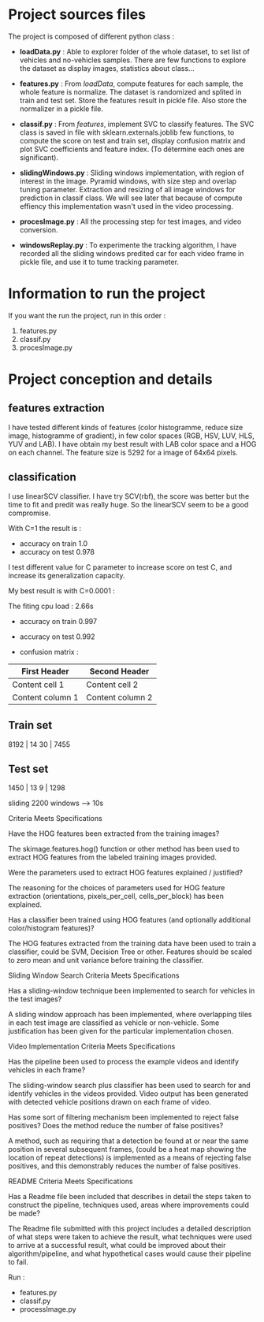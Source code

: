
# Project sources files 

The project is composed of different python class :

- **loadData.py** : 
Able to explorer folder of the whole dataset, to set list of vehicles and no-vehicles samples.
There are few functions to explore the dataset as display images, statistics about class...

- **features.py** :
From *loadData*, compute features for each sample, the whole feature is normalize. 
The dataset is randomized and splited in train and test set.
Store the features result in pickle file. 
Also store the normalizer in a pickle file.

- **classif.py** :
From *features*, implement SVC to classify features. 
The SVC class is saved in file with sklearn.externals.joblib
few functions, to compute the score on test and train set, display confusion matrix and plot SVC coefficients and feature index. (To détermine each ones are significant).

- **slidingWindows.py** : 
Sliding windows implementation, with region of interest in the image. 
Pyramid windows, with size step and overlap tuning parameter. 
Extraction and resizing of all image windows for prediction in classif class. 
We will see later that because of compute effiency this implementation wasn't used in the video processing.

- **procesImage.py** :
All the processing step for test images, and video conversion.


- **windowsReplay.py** :
To experimente the tracking algorithm, I have recorded all the sliding windows predited car for each video frame in pickle file, and use it to tume tracking parameter.

# Information to run the project

If you want the run the project, run in this order :

1. features.py
2. classif.py
3. procesImage.py


# Project conception and details

## features extraction	
I have tested different	kinds of features (color histogramme, reduce size image, histogramme of gradient), in few color spaces (RGB, HSV, LUV, HLS, YUV and LAB). 
I have obtain my best result with LAB color space and a HOG on each channel. 
The feature size is 5292 for a image of 64x64 pixels. 

## classification
I use linearSCV classifier. I have try SCV(rbf), the score was better but the time to fit and predit was really huge. 
So the linearSCV seem to be a good compromise.

With C=1 the result is :
- accuracy on train 1.0
- accuracy on test 0.978

I test different value for C parameter to increase score on test C, and increase its generalization capacity.

My best result is with C=0.0001 :

The fiting cpu load : 2.66s
- accuracy on train 0.997
- accuracy on test 0.992

- confusion matrix : 

First Header | Second Header
------------ | -------------
Content cell 1 | Content cell 2
Content column 1 | Content column 2


Train set
----------
8192 | 14
30 | 7455
 

Test set
----------
1450 | 13
9 | 1298


 

sliding 2200 windows --> 10s



Criteria 	Meets Specifications

Have the HOG features been extracted from the training images?
	

The skimage.features.hog() function or other method has been used to extract HOG features from the labeled training images provided.

Were the parameters used to extract HOG features explained / justified?
	

The reasoning for the choices of parameters used for HOG feature extraction (orientations, pixels_per_cell, cells_per_block) has been explained.

Has a classifier been trained using HOG features (and optionally additional color/histogram features)?	
	
The HOG features extracted from the training data have been used to train a classifier, could be SVM, Decision Tree or other. Features should be scaled to zero mean and unit variance before training the classifier.

Sliding Window Search
Criteria 	Meets Specifications

Has a sliding-window technique been implemented to search for vehicles in the test images?
	

A sliding window approach has been implemented, where overlapping tiles in each test image are classified as vehicle or non-vehicle. Some justification has been given for the particular implementation chosen.

Video Implementation
Criteria 	Meets Specifications

Has the pipeline been used to process the example videos and identify vehicles in each frame?
	

The sliding-window search plus classifier has been used to search for and identify vehicles in the videos provided. Video output has been generated with detected vehicle positions drawn on each frame of video.

Has some sort of filtering mechanism been implemented to reject false positives? Does the method reduce the number of false positives?
	

A method, such as requiring that a detection be found at or near the same position in several subsequent frames, (could be a heat map showing the location of repeat detections) is implemented as a means of rejecting false positives, and this demonstrably reduces the number of false positives.

README
Criteria 	Meets Specifications

Has a Readme file been included that describes in detail the steps taken to construct the pipeline, techniques used, areas where improvements could be made?
	

The Readme file submitted with this project includes a detailed description of what steps were taken to achieve the result, what techniques were used to arrive at a successful result, what could be improved about their algorithm/pipeline, and what hypothetical cases would cause their pipeline to fail.


Run :
- features.py
- classif.py
- processImage.py